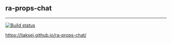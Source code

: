 ## ra-props-chat

---

[![Build status](https://ci.appveyor.com/api/projects/status/p36w9ng7g4b2gh3o?svg=true)](https://ci.appveyor.com/project/Liaksej/ra-props-chat)


https://liaksej.github.io/ra-props-chat/